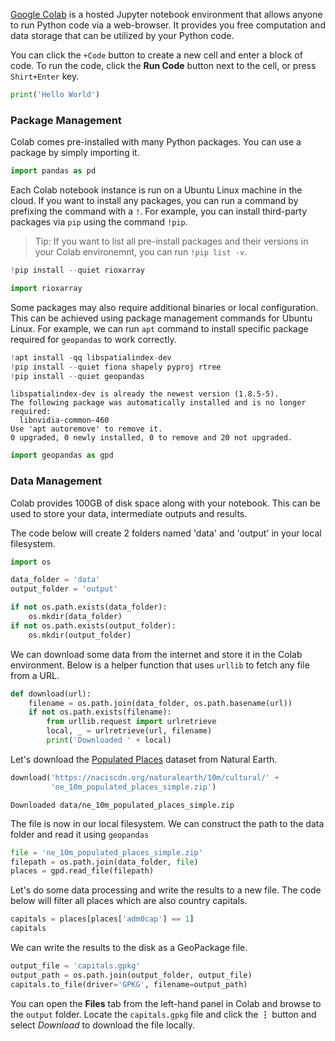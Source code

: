 [Google Colab](https://colab.research.google.com/) is a hosted Jupyter notebook environment that allows anyone to run Python code via a web-browser. It provides you free computation and data storage that can be utilized by your Python code.

You can click the `+Code` button to create a new cell and enter a block of code. To run the code, click the **Run Code** button next to the cell, or press `Shirt+Enter` key.


```python
print('Hello World')
```

### Package Management

Colab comes pre-installed with many Python packages. You can use a package by simply importing it.


```python
import pandas as pd
```

Each Colab notebook instance is run on a Ubuntu Linux machine in the cloud. If you want to install any packages, you can run a command by prefixing the command with a `!`. For example, you can install third-party packages via `pip` using the command `!pip`.

> Tip: If you want to list all pre-install packages and their versions in your Colab environemnt, you can run `!pip list -v`.


```python
!pip install --quiet rioxarray
```


```python
import rioxarray
```

Some packages may also require additional binaries or local configuration. This can be achieved using package management commands for Ubuntu Linux. For example, we can run `apt` command to install specific package required for `geopandas` to work correctly.


```python
!apt install -qq libspatialindex-dev
!pip install --quiet fiona shapely pyproj rtree
!pip install --quiet geopandas
```

    libspatialindex-dev is already the newest version (1.8.5-5).
    The following package was automatically installed and is no longer required:
      libnvidia-common-460
    Use 'apt autoremove' to remove it.
    0 upgraded, 0 newly installed, 0 to remove and 20 not upgraded.



```python
import geopandas as gpd
```

### Data Management

Colab provides 100GB of disk space along with your notebook. This can be used to store your data, intermediate outputs and results. 

The code below will create 2 folders named 'data' and 'output' in your local filesystem.


```python
import os

data_folder = 'data'
output_folder = 'output'

if not os.path.exists(data_folder):
    os.mkdir(data_folder)
if not os.path.exists(output_folder):
    os.mkdir(output_folder)
```

We can download some data from the internet and store it in the Colab environment. Below is a helper function that uses `urllib` to fetch any file from a URL.


```python
def download(url):
    filename = os.path.join(data_folder, os.path.basename(url))
    if not os.path.exists(filename):
        from urllib.request import urlretrieve
        local, _ = urlretrieve(url, filename)
        print('Downloaded ' + local)
```

Let's download the [Populated Places](https://www.naturalearthdata.com/downloads/10m-cultural-vectors/) dataset from Natural Earth.


```python
download('https://naciscdn.org/naturalearth/10m/cultural/' + 
         'ne_10m_populated_places_simple.zip')
```

    Downloaded data/ne_10m_populated_places_simple.zip


The file is now in our local filesystem. We can construct the path to the data folder and read it using `geopandas`


```python
file = 'ne_10m_populated_places_simple.zip'
filepath = os.path.join(data_folder, file)
places = gpd.read_file(filepath)
```

Let's do some data processing and write the results to a new file. The code below will filter all places which are also country capitals.


```python
capitals = places[places['adm0cap'] == 1]
capitals
```

We can write the results to the disk as a GeoPackage file.


```python
output_file = 'capitals.gpkg'
output_path = os.path.join(output_folder, output_file)
capitals.to_file(driver='GPKG', filename=output_path)
```

You can open the **Files** tab from the left-hand panel in Colab and browse to the `output` folder. Locate the `capitals.gpkg` file and click the **⋮** button and select *Download* to download the file locally.
